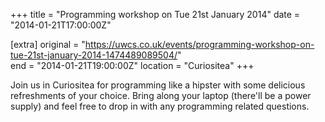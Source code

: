 +++
title = "Programming workshop on Tue 21st January 2014"
date = "2014-01-21T17:00:00Z"

[extra]
original = "https://uwcs.co.uk/events/programming-workshop-on-tue-21st-january-2014-1474489089504/"    
end = "2014-01-21T19:00:00Z"
location = "Curiositea"
+++

Join us in Curiositea for programming like a hipster with some delicious refreshments of your choice. Bring along your laptop (there'll be a power supply) and feel free to drop in with any programming related questions.

